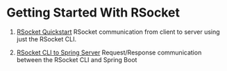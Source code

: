 # Getting Started With RSocket

1. [RSocket Quickstart][first]
RSocket communication from client to server using just the RSocket CLI.

2. [RSocket CLI to Spring Server][second]
Request/Response communication between the RSocket CLI and Spring Boot

[first]: ./first-try-rsocket.md
[second]: ./rsocket-to-spring.md